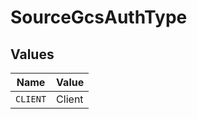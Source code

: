 # SourceGcsAuthType


## Values

| Name     | Value    |
| -------- | -------- |
| `CLIENT` | Client   |